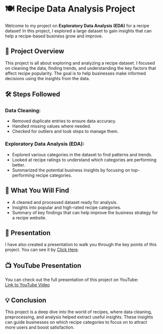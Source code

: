 # 🍽️ Recipe Data Analysis Project

Welcome to my project on **Exploratory Data Analysis (EDA)** for a recipe dataset! In this project, I explored a large dataset to gain insights that can help a recipe-based business grow and improve.

## 📄 Project Overview
This project is all about exploring and analyzing a recipe dataset. I focused on cleaning the data, finding trends, and understanding the key factors that affect recipe popularity. The goal is to help businesses make informed decisions using the insights from the data.

## 🛠️ Steps Followed

### Data Cleaning:
- Removed duplicate entries to ensure data accuracy.
- Handled missing values where needed.
- Checked for outliers and took steps to manage them.

### Exploratory Data Analysis (EDA):
- Explored various categories in the dataset to find patterns and trends.
- Looked at recipe ratings to understand which categories are performing better.
- Summarized the potential business insights by focusing on top-performing recipe categories.

## 📝 What You Will Find
- A cleaned and processed dataset ready for analysis.
- Insights into popular and high-rated recipe categories.
- Summary of key findings that can help improve the business strategy for a recipe website.

## 🎥 Presentation
I have also created a presentation to walk you through the key points of this project. You can see it by [Click Here](https://gamma.app/docs/Exploratory-Data-Analysis-on-Recipe-Dataset-xmz42i3j7bkil98).

## 📺 YouTube Presentation

You can check out the full presentation of this project on YouTube:  
[Link to YouTube Video](Uploding_soon)

## 💡 Conclusion
This project is a deep dive into the world of recipes, where data cleaning, preprocessing, and analysis helped extract useful insights. These insights can guide businesses on which recipe categories to focus on to attract more users and boost satisfaction.

